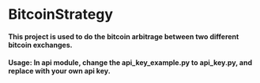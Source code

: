 # BitcoinStrategy

#### This project is used to do the bitcoin arbitrage between two different bitcoin exchanges.

#### Usage: In api module, change the api_key_example.py to api_key.py, and replace with your own api key.
